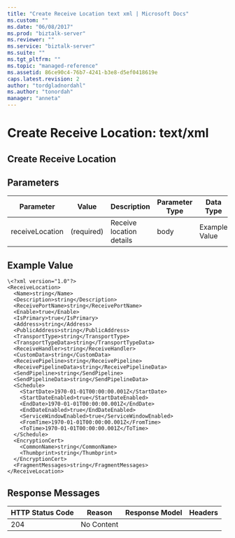 ```yaml
---
title: "Create Receive Location text xml | Microsoft Docs"
ms.custom: ""
ms.date: "06/08/2017"
ms.prod: "biztalk-server"
ms.reviewer: ""
ms.service: "biztalk-server"
ms.suite: ""
ms.tgt_pltfrm: ""
ms.topic: "managed-reference"
ms.assetid: 86ce90c4-76b7-4241-b3e8-d5ef0418619e
caps.latest.revision: 2
author: "tordgladnordahl"
ms.author: "tonordah"
manager: "anneta"
---
```

# Create Receive Location: text/xml
## Create Receive Location


Parameters
---
|Parameter|Value|Description|Parameter Type|Data Type|
|---|---|---|---|---|
|receiveLocation|(required)|Receive location details|body|Example Value|

Example Value
---
```
\<?xml version="1.0"?>
<ReceiveLocation>
  <Name>string</Name>
  <Description>string</Description>
  <ReceivePortName>string</ReceivePortName>
  <Enable>true</Enable>
  <IsPrimary>true</IsPrimary>
  <Address>string</Address>
  <PublicAddress>string</PublicAddress>
  <TransportType>string</TransportType>
  <TransportTypeData>string</TransportTypeData>
  <ReceiveHandler>string</ReceiveHandler>
  <CustomData>string</CustomData>
  <ReceivePipeline>string</ReceivePipeline>
  <ReceivePipelineData>string</ReceivePipelineData>
  <SendPipeline>string</SendPipeline>
  <SendPipelineData>string</SendPipelineData>
  <Schedule>
    <StartDate>1970-01-01T00:00:00.001Z</StartDate>
    <StartDateEnabled>true</StartDateEnabled>
    <EndDate>1970-01-01T00:00:00.001Z</EndDate>
    <EndDateEnabled>true</EndDateEnabled>
    <ServiceWindowEnabled>true</ServiceWindowEnabled>
    <FromTime>1970-01-01T00:00:00.001Z</FromTime>
    <ToTime>1970-01-01T00:00:00.001Z</ToTime>
  </Schedule>
  <EncryptionCert>
    <CommonName>string</CommonName>
    <Thumbprint>string</Thumbprint>
  </EncryptionCert>
  <FragmentMessages>string</FragmentMessages>
</ReceiveLocation>

```

Response Messages
---
|HTTP Status Code|Reason|Response Model|Headers|
|---|---|---|---|
|204|No Content|||
